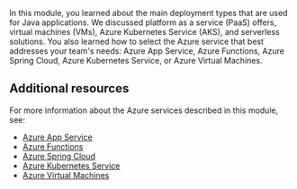 In this module, you learned about the main deployment types that are used for Java applications. We discussed platform as a service (PaaS) offers, virtual machines (VMs), Azure Kubernetes Service (AKS), and serverless solutions. You also learned how to select the Azure service that best addresses your team's needs: Azure App Service, Azure Functions, Azure Spring Cloud, Azure Kubernetes Service, or Azure Virtual Machines.

## Additional resources

For more information about the Azure services described in this module, see:

- [Azure App Service](https://azure.microsoft.com/services/app-service/)  
- [Azure Functions](https://azure.microsoft.com/services/functions/)  
- [Azure Spring Cloud](https://azure.microsoft.com/services/spring-cloud/)  
- [Azure Kubernetes Service](https://azure.microsoft.com/services/kubernetes-service/)  
- [Azure Virtual Machines](https://azure.microsoft.com/services/virtual-machines/)